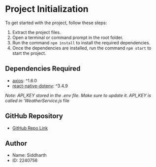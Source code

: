 # Project Initialization

To get started with the project, follow these steps:

1. Extract the project files.
2. Open a terminal or command prompt in the root folder.
3. Run the command `npm install` to install the required dependencies.
4. Once the dependencies are installed, run the command `npm start` to start the project.

## Dependencies Required

- [axios](https://www.npmjs.com/package/axios): ^1.6.0
- [react-native-dotenv](https://www.npmjs.com/package/react-native-dotenv): ^3.4.9

*Note:  API_KEY stored in the .env file. Make sure to update it. API_KEY is called in 'WeatherService.js* file

## GitHub Repository

- [GitHub Repo Link](https://github.com/shazam99/Weather-APP)

## Author

- Name: Siddharth
- ID: 2240756
